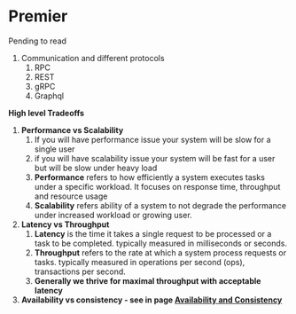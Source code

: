 # Premier

Pending to read

1. Communication and different protocols
   1. RPC
   2. REST
   3. gRPC
   4. Graphql

**High level Tradeoffs**

1. **Performance vs Scalability**
   1. If you will have performance issue your system will be slow for a single user
   2. if you will have scalability issue your system will be fast for a user but will be slow under heavy load
   3. **Performance** refers to how efficiently a system executes tasks under a specific workload. It focuses on response time, throughput and resource usage
   4. **Scalability** refers ability of a system to not degrade the performance under increased workload or growing user.
2. **Latency vs Throughput**
   1. **Latency** is the time it takes a single request to be processed or a task to be completed. typically measured in milliseconds or seconds.
   2. **Throughput** refers to the rate at which a system process requests or tasks. typically measured in operations per second (ops), transactions per second.
   3. **Generally we thrive for maximal throughput with acceptable latency**
3. **Availability vs consistency - see in page [Availability and Consistency](Availability-Consistency.md)**
